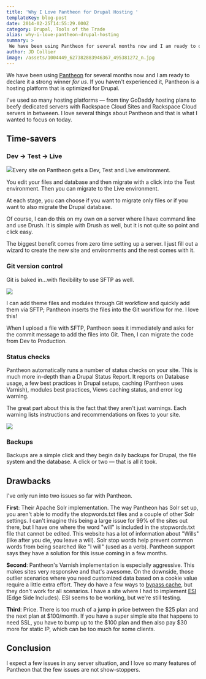 ```yaml
---
title: 'Why I Love Pantheon for Drupal Hosting '
templateKey: blog-post
date: 2014-02-25T14:55:29.000Z
category: Drupal, Tools of the Trade
alias: why-i-love-pantheon-drupal-hosting
summary: > 
 We have been using Pantheon for several months now and I am ready to declare it a strong winner for us. If you haven't experienced it, Pantheon is a hosting platform that is optimized for Drupal.
author: JD Collier
image: /assets/1004449_627382883946367_495381272_n.jpg
---
```


We have been using [Pantheon](https://pantheon.io/) for several months now and I am ready to declare it a strong winner _for us_. If you haven't experienced it, Pantheon is a hosting platform that is optimized for Drupal.

I've used so many hosting platforms — from tiny GoDaddy hosting plans to beefy dedicated servers with Rackspace Cloud Sites and Rackspace Cloud servers in betweeen. I love several things about Pantheon and that is what I wanted to focus on today.

Time-savers
-----------

### Dev -> Test -> Live

![](/sites/default/files/dev-test-live-environments.png)Every site on Pantheon gets a Dev, Test and Live environment.

You edit your files and database and then migrate with a click into the Test environment. Then you can migrate to the Live environment.

At each stage, you can choose if you want to migrate only files or if you want to also migrate the Drupal database.

Of course, I can do this on my own on a server where I have command line and use Drush. It is simple with Drush as well, but it is not quite so point and click easy.

The biggest benefit comes from zero time setting up a server. I just fill out a wizard to create the new site and environments and the rest comes with it.

### Git version control

Git is baked in...with flexibility to use SFTP as well.

![](/sites/default/files/git-sftp-combined_0.png)

I can add theme files and modules through Git workflow and quickly add them via SFTP; Pantheon inserts the files into the Git workflow for me. I love this!

When I upload a file with SFTP, Pantheon sees it immediately and asks for the commit message to add the files into Git. Then, I can migrate the code from Dev to Production.

### Status checks

Pantheon automatically runs a number of status checks on your site. This is much more in-depth than a Drupal Status Report. It reports on Database usage, a few best practices in Drupal setups, caching (Pantheon uses Varnish), modules best practices, Views caching status, and error log warning.

The great part about this is the fact that they aren't just warnings. Each warning lists instructions and recommendations on fixes to your site.

![](/sites/default/files/status-checks.png)

### Backups

Backups are a simple click and they begin daily backups for Drupal, the file system and the database. A click or two — that is all it took.

Drawbacks
---------

I've only run into two issues so far with Pantheon.

**First**: Their Apache Solr implementation. The way Pantheon has Solr set up, you aren't able to modify the stopwords.txt files and a couple of other Solr settings. I can't imagine this being a large issue for 99% of the sites out there, but I have one where the word "will" is included in the stopwords.txt file that cannot be edited. This website has a lot of information about "Wills" (like after you die, you leave a will). Solr stop words help prevent common words from being searched like "I will" (used as a verb). Pantheon support says they have a solution for this issue coming in a few months.

**Second**: Pantheon's Varnish implementation is especially aggressive. This makes sites very responsive and that's awesome. On the downside, those outlier scenarios where you need customized data based on a cookie value require a little extra effort. They do have a few ways to [bypass cache](https://pantheon.io/docs/articles/sites/varnish/), but they don't work for all scenarios. I have a site where I had to implement [ESI](https://www.drupal.org/project/esi) (Edge Side Includes). ESI seems to be working, but we're still testing.

**Third**: Price. There is too much of a jump in price between the $25 plan and the next plan at $100/month. If you have a super simple site that happens to need SSL, you have to bump up to the $100 plan and then also pay $30 more for static IP, which can be too much for some clients.

Conclusion
----------

I expect a few issues in any server situation, and I love so many features of Pantheon that the few issues are not show-stoppers.